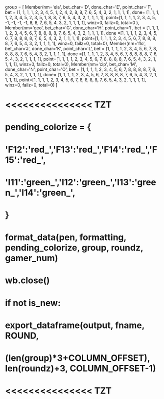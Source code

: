 group = [
    Member(nm='ela', bet_char='D', done_char='E', point_char='F',
        bet = [1, 1, 1, 1, 2, 3, 4, 5, 1, 2, 4, 2, 8, 8, 7, 6, 5, 4, 3, 2, 1, 1, 1, 1],
        done= [1, 1, 1, 1, 2, 3, 4, 5, 2, 3, 5, 1, 8, 8, 7, 6, 5, 4, 3, 2, 1, 1, 1, 1],
        point=[1, 1, 1, 1, 2, 3, 4, 5, -1, -1, -1, -1, 8, 8, 7, 6, 5, 4, 3, 2, 1, 1, 1, 1],
        winz=0, failz=0, total=0
    ),
    Member(nm='geo', bet_char='G', done_char='H', point_char='I',
        bet = [1, 1, 1, 1, 2, 3, 4, 5, 6, 7, 8, 8, 8, 8, 7, 6, 5, 4, 3, 2, 1, 1, 1, 1],
        done =[1, 1, 1, 1, 2, 3, 4, 5, 6, 7, 8, 8, 8, 8, 7, 6, 5, 4, 3, 2, 1, 1, 1, 1],
        point=[1, 1, 1, 1, 2, 3, 4, 5, 6, 7, 8, 8, 8, 8, 7, 6, 5, 4, 3, 2, 1, 1, 1, 1],
        winz=0, failz=0, total=0),
    Member(nm='flo', bet_char='J', done_char='K', point_char='L',
        bet = [1, 1, 1, 1, 2, 3, 4, 5, 6, 7, 8, 8, 8, 8, 7, 6, 5, 4, 3, 2, 1, 1, 1, 1],
        done =[1, 1, 1, 1, 2, 3, 4, 5, 6, 7, 8, 8, 8, 8, 7, 6, 5, 4, 3, 2, 1, 1, 1, 1],
        point=[1, 1, 1, 1, 2, 3, 4, 5, 6, 7, 8, 8, 8, 8, 7, 6, 5, 4, 3, 2, 1, 1, 1, 1],
        winz=0, failz=0, total=0),
    Member(nm='cip', bet_char='M', done_char='N', point_char='O',
        bet = [1, 1, 1, 1, 2, 3, 4, 5, 6, 7, 8, 8, 8, 8, 7, 6, 5, 4, 3, 2, 1, 1, 1, 1],
        done= [1, 1, 1, 1, 2, 3, 4, 5, 6, 7, 8, 8, 8, 8, 7, 6, 5, 4, 3, 2, 1, 1, 1, 1],
        point=[1, 1, 1, 1, 2, 3, 4, 5, 6, 7, 8, 8, 8, 8, 7, 6, 5, 4, 3, 2, 1, 1, 1, 1],
        winz=0, failz=0, total=0)
]

# <<<<<<<<<<<<<<<  TZT
# pending_colorize = {
#     'F12':'red_','F13':'red_','F14':'red_','F15':'red_',
#     'I11':'green_','I12':'green_','I13':'green_','I14':'green_',
# } 
# format_data(pen, formatting, pending_colorize, group, roundz, gamer_num)  
# wb.close() 
# if not is_new:
#     export_dataframe(output, fname, ROUND, 
#         (len(group)*3+COLUMN_OFFSET), len(roundz)+3, COLUMN_OFFSET-1)
# <<<<<<<<<<<<<<<  TZT